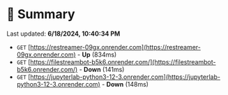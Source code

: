 # 📖 Summary
Last updated: **6/18/2024, 10:40:34 PM**

- `GET` [https://restreamer-09gx.onrender.com](https://restreamer-09gx.onrender.com) - **Up** (834ms)
- `GET` [https://filestreambot-b5k6.onrender.com/](https://filestreambot-b5k6.onrender.com/) - **Down** (141ms)
- `GET` [https://jupyterlab-python3-12-3.onrender.com](https://jupyterlab-python3-12-3.onrender.com) - **Down** (148ms)
